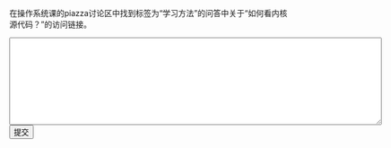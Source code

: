 在操作系统课的piazza讨论区中找到标签为“学习方法”的问答中关于“如何看内核源代码？”的访问链接。
<div class="active-code">
<textarea rows="10" cols="80"></textarea>
<div><input class="action-submit" type="submit" value="提交"/></div>
</div>